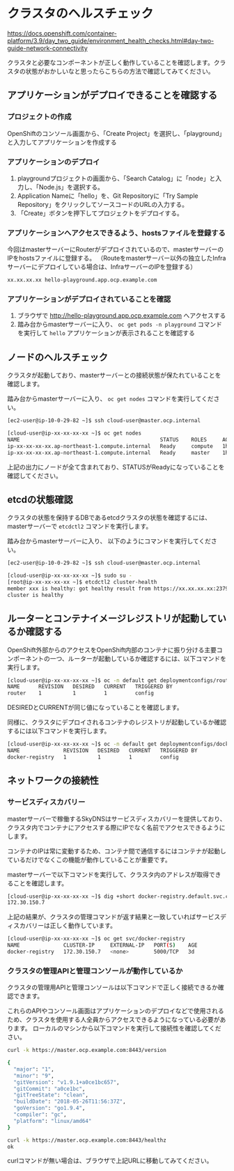# クラスタのヘルスチェック

https://docs.openshift.com/container-platform/3.9/day_two_guide/environment_health_checks.html#day-two-guide-network-connectivity

クラスタと必要なコンポーネントが正しく動作していることを確認します。クラスタの状態がおかしいなと思ったらこちらの方法で確認してみてください。

## アプリケーションがデプロイできることを確認する

### プロジェクトの作成

OpenShiftのコンソール画面から、「Create Project」を選択し、「playground」と入力してアプリケーションを作成する

### アプリケーションのデプロイ

1. playgroundプロジェクトの画面から、「Search Catalog」に「node」と入力し、「Node.js」を選択する。
2. Application Nameに「hello」を、Git Repositoryに「Try Sample Repository」をクリックしてソースコードのURLの入力する。
3. 「Create」ボタンを押下してプロジェクトをデプロイする。

### アプリケーションへアクセスできるよう、hostsファイルを登録する

今回はmasterサーバーにRouterがデプロイされているので、masterサーバーのIPをhostsファイルに登録する。
（Routeをmasterサーバー以外の独立したInfraサーバーにデプロイしている場合は、InfraサーバーのIPを登録する）

```bash
xx.xx.xx.xx hello-playground.app.ocp.example.com
```

### アプリケーションがデプロイされていることを確認

1. ブラウザで http://hello-playground.app.ocp.example.com へアクセスする
2. 踏み台からmasterサーバーに入り、 `oc get pods -n playground` コマンドを実行して `hello` アプリケーションが表示されることを確認する

## ノードのヘルスチェック

クラスタが起動しており、masterサーバーとの接続状態が保たれていることを確認します。

踏み台からmasterサーバーに入り、 `oc get nodes` コマンドを実行してください。

```bash
[ec2-user@ip-10-0-29-82 ~]$ ssh cloud-user@master.ocp.internal

[cloud-user@ip-xx-xx-xx-xx ~]$ oc get nodes
NAME                                             STATUS    ROLES     AGE       VERSION
ip-xx-xx-xx-xx.ap-northeast-1.compute.internal   Ready     compute   1h        v1.9.1+a0ce1bc657
ip-xx-xx-xx-xx.ap-northeast-1.compute.internal   Ready     master    1h        v1.9.1+a0ce1bc657
```

上記の出力にノードが全て含まれており、STATUSがReadyになっていることを確認してください。

## etcdの状態確認

クラスタの状態を保持するDBであるetcdクラスタの状態を確認するには、masterサーバーで `etcdctl2` コマンドを実行します。

踏み台からmasterサーバーに入り、 以下のようにコマンドを実行してください。

```bash
[ec2-user@ip-10-0-29-82 ~]$ ssh cloud-user@master.ocp.internal

[cloud-user@ip-xx-xx-xx-xx ~]$ sudo su -
[root@ip-xx-xx-xx-xx ~]$ etcdctl2 cluster-health
member xxx is healthy: got healthy result from https://xx.xx.xx.xx:2379
cluster is healthy
```

## ルーターとコンテナイメージレジストリが起動しているか確認する

OpenShift外部からのアクセスをOpenShift内部のコンテナに振り分ける主要コンポーネントの一つ、ルーターが起動しているか確認するには、以下コマンドを実行します。

```bash
[cloud-user@ip-xx-xx-xx-xx ~]$ oc -n default get deploymentconfigs/router
NAME      REVISION   DESIRED   CURRENT   TRIGGERED BY
router    1          1         1         config
```

DESIREDとCURRENTが同じ値になっていることを確認します。

同様に、クラスタにデプロイされるコンテナのレジストリが起動しているか確認するには以下コマンドを実行します。

```bash
[cloud-user@ip-xx-xx-xx-xx ~]$ oc -n default get deploymentconfigs/docker-registry
NAME              REVISION   DESIRED   CURRENT   TRIGGERED BY
docker-registry   1          1         1         config
```

## ネットワークの接続性

### サービスディスカバリー

masterサーバーで稼働するSkyDNSはサービスディスカバリーを提供しており、クラスタ内でコンテナにアクセスする際にIPでなく名前でアクセスできるようにします。

コンテナのIPは常に変動するため、コンテナ間で通信するにはコンテナが起動しているだけでなくこの機能が動作していることが重要です。

masterサーバーで以下コマンドを実行して、クラスタ内のアドレスが取得できることを確認します。

```bash
[cloud-user@ip-xx-xx-xx-xx ~]$ dig +short docker-registry.default.svc.cluster.local
172.30.150.7
```

上記の結果が、クラスタの管理コマンドが返す結果と一致していればサービスディスカバリーは正しく動作しています。

```bash
[cloud-user@ip-xx-xx-xx-xx ~]$ oc get svc/docker-registry
NAME              CLUSTER-IP     EXTERNAL-IP   PORT(S)    AGE
docker-registry   172.30.150.7   <none>        5000/TCP   3d
```

### クラスタの管理APIと管理コンソールが動作しているか

クラスタの管理用APIと管理コンソールは以下コマンドで正しく接続できるか確認できます。

これらのAPIやコンソール画面はアプリケーションのデプロイなどで使用されるため、クラスタを使用する人全員からアクセスできるようになっている必要があります。
ローカルのマシンから以下コマンドを実行して接続性を確認してください。

```bash
curl -k https://master.ocp.example.com:8443/version

{
  "major": "1",
  "minor": "9",
  "gitVersion": "v1.9.1+a0ce1bc657",
  "gitCommit": "a0ce1bc",
  "gitTreeState": "clean",
  "buildDate": "2018-05-26T11:56:37Z",
  "goVersion": "go1.9.4",
  "compiler": "gc",
  "platform": "linux/amd64"
}

curl -k https://master.ocp.example.com:8443/healthz
ok
```

curlコマンドが無い場合は、ブラウザで上記URLに移動してみてください。
